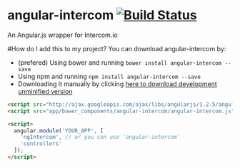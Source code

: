 # angular-intercom [![Build Status](https://travis-ci.org/gdi2290/angular-intercom.png?branch=master)](https://travis-ci.org/gdi2290/angular-intercom)
An Angular.js wrapper for Intercom.io


#How do I add this to my project?
You can download angular-intercom by:

* (prefered) Using bower and running `bower install angular-intercom --save`
* Using npm and running `npm install angular-intercom --save`
* Downloading it manually by clicking [here to download development unminified version](https://raw.github.com/gdi2290/angular-intercom/master/angular-intercom.js)


````html
<script src="http://ajax.googleapis.com/ajax/libs/angularjs/1.2.5/angular.js"></script>
<script src="app/bower_components/angular-intercom/angular-intercom.js"></script>

<script>
  angular.module('YOUR_APP', [
    'ngIntercom', // or you can use 'angular-intercom'
    'controllers'
  ]);
</script>

````
